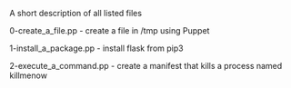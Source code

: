 A short description of all listed files

0-create_a_file.pp - create a file in /tmp using Puppet

1-install_a_package.pp - install flask from pip3

2-execute_a_command.pp - create a manifest that kills a process named killmenow
